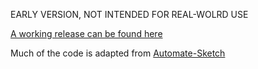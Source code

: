 EARLY VERSION, NOT INTENDED FOR REAL-WOLRD USE

[A working release can be found here](https://github.com/Saint-loup/data-from-clipboard/releases/latest)

Much of the code is adapted from [Automate-Sketch](https://github.com/Ashung/Automate-Sketch/blob/master/automate-sketch.sketchplugin/Contents/Sketch/Data/Supply_Data.js)

